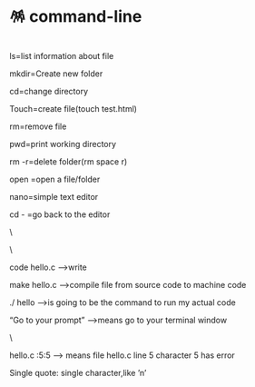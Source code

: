 # 🪅 command-line

<figure><img src=".gitbook/assets/Screenshot 2024-02-14 at 10.46.11 am.png" alt=""><figcaption></figcaption></figure>

ls=list information about file

mkdir=Create new folder

cd=change directory

Touch=create file(touch test.html)

rm=remove file

pwd=print working directory

rm  -r=delete folder(rm space r)

open =open a file/folder

nano=simple text editor

cd - =go back to the editor

\


\


code hello.c —>write

make hello.c —>compile file from source code to machine code

./ hello —>is going to be the command to run my actual code

“Go to your prompt” —>means go to your terminal window

\


hello.c :5:5 —> means file hello.c line 5 character  5 has error



Single quote: single character,like ’n’
